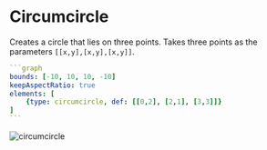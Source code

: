 # Circumcircle

Creates a circle that lies on three points. Takes three points as the parameters `[[x,y],[x,y],[x,y]]`.

````yaml
```graph
bounds: [-10, 10, 10, -10]
keepAspectRatio: true
elements: [
	{type: circumcircle, def: [[0,2], [2,1], [3,3]]}
]
```
````

![circumcircle](imgs/Circumcircle-graph-1.png)
